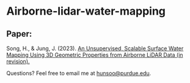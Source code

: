# Airborne-lidar-water-mapping
## Paper:
Song, H., & Jung, J. (2023). [An Unsupervised, Scalable Surface Water Mapping Using 3D Geometric Properties from Airborne LiDAR Data (in revision).](tobeupdated)

Questions? 
Feel free to email me at [hunsoo@purdue.edu](mailto:hunsoo@purdue.edu).
